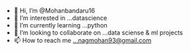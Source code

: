 - 👋 Hi, I’m @Mohanbandaru16
- 👀 I’m interested in ...datascience
- 🌱 I’m currently learning ...python
- 💞️ I’m looking to collaborate on ...data sciense & ml projects
- 📫 How to reach me ...nagmohan93@gmail.com
